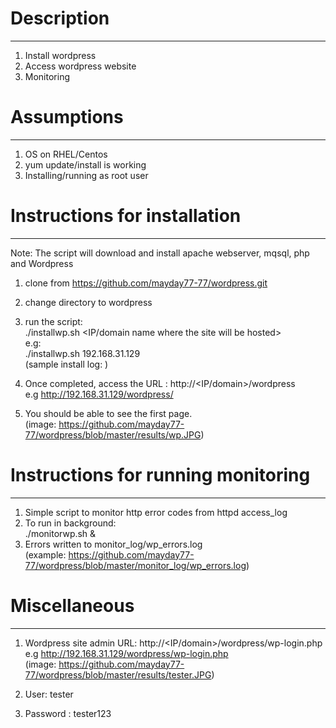 # Description
--------------
1) Install wordpress
2) Access wordpress website
3) Monitoring

# Assumptions
--------------
1) OS on RHEL/Centos
2) yum update/install is working
3) Installing/running as root user

# Instructions for installation
--------------------------------
Note: The script will download and install apache webserver, mqsql, php and Wordpress  

1) clone from https://github.com/mayday77-77/wordpress.git
2) change directory to wordpress
3) run the script:  
   ./installwp.sh <IP/domain name where the site will be hosted>  
   e.g:  
   ./installwp.sh 192.168.31.129  
   (sample install log: )  
   
4) Once completed, access the URL : http://<IP/domain>/wordpress  
    e.g http://192.168.31.129/wordpress/
5) You should be able to see the first page.  
    (image: https://github.com/mayday77-77/wordpress/blob/master/results/wp.JPG)
 
 # Instructions for running monitoring
 --------------------------------------
 1) Simple script to monitor http error codes from httpd access_log
 2) To run in background:  
    ./monitorwp.sh &
 3) Errors written to monitor_log/wp_errors.log  
    (example: https://github.com/mayday77-77/wordpress/blob/master/monitor_log/wp_errors.log)
 
 # Miscellaneous
 ----------------
 1) Wordpress site admin URL: http://<IP/domain>/wordpress/wp-login.php  
    e.g http://192.168.31.129/wordpress/wp-login.php  
    (image: https://github.com/mayday77-77/wordpress/blob/master/results/tester.JPG)
    
 2) User: tester
 3) Password : tester123
